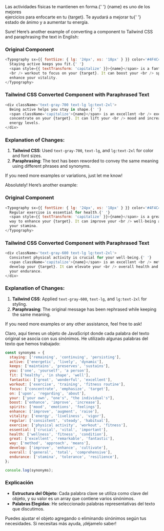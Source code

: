 <div className="text-gray-600 text-lg lg:text-2xl">
  Las actividades físicas te mantienen en forma.{' '}
  <span className="capitalize">{name}</span> es uno de los mejores <br /> ejercicios para enfocarte en tu {target}. Te ayudará a mejorar tu{' '}
  <br /> estado de ánimo y a aumentar tu energía.
</div>

Sure! Here’s another example of converting a component to Tailwind CSS and paraphrasing the text in English:

### Original Component

```javascript
<Typography sx={{ fontSize: { lg: '24px', xs: '18px' } }} color='#4F4C4C'>
  Staying active keeps you fit.{' '}
  <span style={{ textTransform: 'capitalize' }}>{name}</span> is a fantastic{' '}
  <br /> workout to focus on your {target}. It can boost your <br /> spirits and
  enhance your vitality.
</Typography>
```

### Tailwind CSS Converted Component with Paraphrased Text

```javascript
<div className='text-gray-700 text-lg lg:text-2xl'>
  Being active helps you stay in shape.{' '}
  <span className='capitalize'>{name}</span> is an excellent <br /> exercise to
  concentrate on your {target}. It can lift your <br /> mood and increase your
  energy levels.
</div>
```

### Explanation of Changes:

1. **Tailwind CSS**: Used `text-gray-700`, `text-lg`, and `lg:text-2xl` for color and font sizes.
2. **Paraphrasing**: The text has been reworded to convey the same meaning using different phrases and synonyms.

If you need more examples or variations, just let me know!

Absolutely! Here’s another example:

### Original Component

```javascript
<Typography sx={{ fontSize: { lg: '24px', xs: '18px' } }} color='#4F4C4C'>
  Regular exercise is essential for health.{' '}
  <span style={{ textTransform: 'capitalize' }}>{name}</span> is a great <br />{' '}
  way to enhance your {target}. It can improve your <br /> well-being and boost
  your stamina.
</Typography>
```

### Tailwind CSS Converted Component with Paraphrased Text

```javascript
<div className='text-gray-600 text-lg lg:text-2xl'>
  Consistent physical activity is crucial for your well-being.{' '}
  <span className='capitalize'>{name}</span> is an excellent <br /> method to
  develop your {target}. It can elevate your <br /> overall health and increase
  your endurance.
</div>
```

### Explanation of Changes:

1. **Tailwind CSS**: Applied `text-gray-600`, `text-lg`, and `lg:text-2xl` for styling.
2. **Paraphrasing**: The original message has been rephrased while keeping the same meaning.

If you need more examples or any other assistance, feel free to ask!

Claro, aquí tienes un objeto de JavaScript donde cada palabra del texto original se asocia con sus sinónimos. He utilizado algunas palabras del texto que hemos trabajado:

```javascript
const synonyms = {
  staying: ['remaining', 'continuing', 'persisting'],
  active: ['energetic', 'lively', 'dynamic'],
  keeps: ['maintains', 'preserves', 'sustains'],
  you: ['one', 'yourself', 'a person'],
  fit: ['healthy', 'in shape', 'well'],
  fantastic: ['great', 'wonderful', 'excellent'],
  workout: ['exercise', 'training', 'fitness routine'],
  focus: ['concentrate', 'emphasize', 'target'],
  on: ['upon', 'regarding', 'about'],
  your: ['your own', "one's", "the individual's"],
  boost: ['enhance', 'improve', 'increase'],
  spirits: ['mood', 'emotions', 'feelings'],
  enhance: ['improve', 'augment', 'raise'],
  vitality: ['energy', 'liveliness', 'vigor'],
  regular: ['consistent', 'steady', 'habitual'],
  exercise: ['physical activity', 'workout', 'fitness'],
  essential: ['crucial', 'vital', 'important'],
  health: ['wellness', 'fitness', 'condition'],
  great: ['excellent', 'remarkable', 'fantastic'],
  way: ['method', 'approach', 'means'],
  develop: ['improve', 'enhance', 'cultivate'],
  overall: ['general', 'total', 'comprehensive'],
  endurance: ['stamina', 'tolerance', 'resilience'],
};

console.log(synonyms);
```

### Explicación

- **Estructura del Objeto**: Cada palabra clave se utiliza como clave del objeto, y su valor es un array que contiene varios sinónimos.
- **Palabras Elegidas**: He seleccionado palabras representativas del texto que discutimos.

Puedes ajustar el objeto agregando o eliminando sinónimos según tus necesidades. Si necesitas más ayuda, ¡déjamelo saber!
